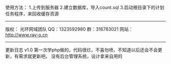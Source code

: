 使用方法：
1.上传到服务器
2.建立数据库，导入count.sql
3.启动根目录下的计划任务程序，来回收缓存资源

----------------------------
版权：
光环网域团队
QQ：1323592980
群：316783021
网站：http://www.ray-o.cn

----------------------------
更新日志
v1.0
第一次学php做的，代码很烂，不喜勿喷，不知道以后还会不会更新，有需求就更新吧。
没有后台管理系统，设计拿来自用的
